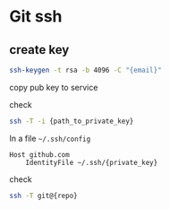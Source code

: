 # Git ssh


## create key

```sh
ssh-keygen -t rsa -b 4096 -C "{email}"
```

copy pub key to service

check
```sh
ssh -T -i {path_to_private_key}
```

In a file  `~/.ssh/config`
```
Host github.com
    IdentityFile ~/.ssh/{private_key}
```

check
```sh
ssh -T git@{repo}
 ```
